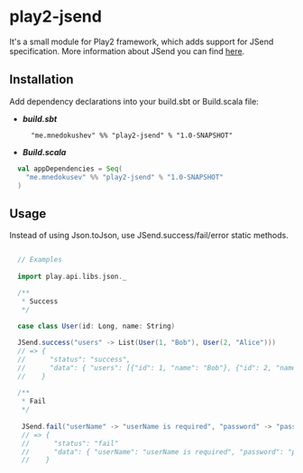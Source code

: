 play2-jsend
========================

It's a small module for Play2 framework, which adds support for JSend specification.
More information about JSend you can find [here](http://labs.omniti.com/labs/jsend/wiki).

Installation
-------------------------

Add dependency declarations into your build.sbt or Build.scala file:

* ___build.sbt___

        "me.mnedokushev" %% "play2-jsend" % "1.0-SNAPSHOT"

* ___Build.scala___

```scala
  val appDependencies = Seq(
    "me.mnedokusev" %% "play2-jsend" % "1.0-SNAPSHOT"
  )
```

Usage
-------------------------

Instead of using Json.toJson, use JSend.success/fail/error static methods. 

```scala

  // Examples
  
  import play.api.libs.json._

  /** 
   * Success
   */
   
  case class User(id: Long, name: String)

  JSend.success("users" -> List(User(1, "Bob"), User(2, "Alice")))
  // => { 
  //      "status": "success", 
  //      "data": { "users": [{"id": 1, "name": "Bob"}, {"id": 2, "name": "Alice"}]}
  //    }
  
  /**
   * Fail
   */
   
   JSend.fail("userName" -> "userName is required", "password" -> "password is required")
   // => {
   //      "status": "fail"
   //      "data": { "userName": "userName is required", "password": "password is required" }
   //    }

```
